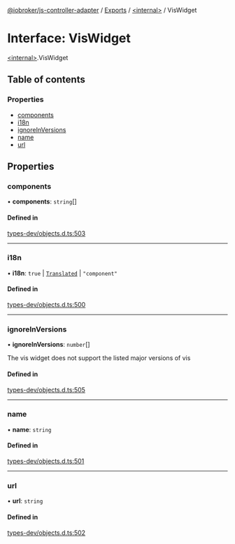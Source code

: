 [@iobroker/js-controller-adapter](../README.md) / [Exports](../modules.md) / [\<internal\>](../modules/internal_.md) / VisWidget

# Interface: VisWidget

[\<internal\>](../modules/internal_.md).VisWidget

## Table of contents

### Properties

- [components](internal_.VisWidget.md#components)
- [i18n](internal_.VisWidget.md#i18n)
- [ignoreInVersions](internal_.VisWidget.md#ignoreinversions)
- [name](internal_.VisWidget.md#name)
- [url](internal_.VisWidget.md#url)

## Properties

### components

• **components**: `string`[]

#### Defined in

[types-dev/objects.d.ts:503](https://github.com/ioBroker/ioBroker.js-controller/blob/e03492751/packages/types-dev/objects.d.ts#L503)

___

### i18n

• **i18n**: ``true`` \| [`Translated`](../modules/internal_.md#translated) \| ``"component"``

#### Defined in

[types-dev/objects.d.ts:500](https://github.com/ioBroker/ioBroker.js-controller/blob/e03492751/packages/types-dev/objects.d.ts#L500)

___

### ignoreInVersions

• **ignoreInVersions**: `number`[]

The vis widget does not support the listed major versions of vis

#### Defined in

[types-dev/objects.d.ts:505](https://github.com/ioBroker/ioBroker.js-controller/blob/e03492751/packages/types-dev/objects.d.ts#L505)

___

### name

• **name**: `string`

#### Defined in

[types-dev/objects.d.ts:501](https://github.com/ioBroker/ioBroker.js-controller/blob/e03492751/packages/types-dev/objects.d.ts#L501)

___

### url

• **url**: `string`

#### Defined in

[types-dev/objects.d.ts:502](https://github.com/ioBroker/ioBroker.js-controller/blob/e03492751/packages/types-dev/objects.d.ts#L502)
